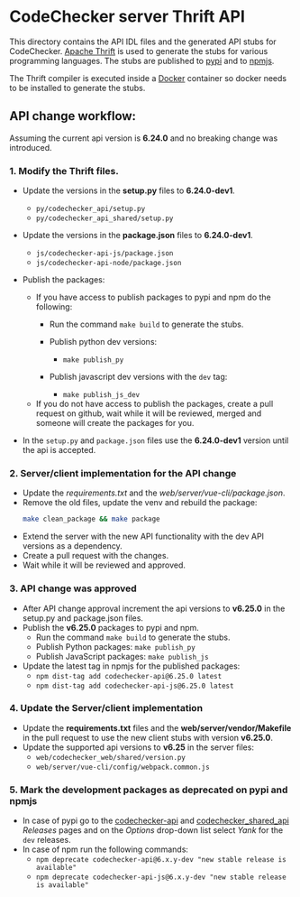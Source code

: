 # CodeChecker server Thrift API

This directory contains the API IDL files and the generated API stubs for
CodeChecker. [Apache Thrift](https://thrift.apache.org/) is used to generate
the stubs for various programming languages. The stubs are published to
[pypi](https://pypi.org/) and to [npmjs](https://www.npmjs.com/).

The Thrift compiler is executed inside a [Docker](https://www.docker.com/)
container so docker needs to be installed to generate the stubs.

## API change workflow:

Assuming the current api version is **6.24.0** and no breaking change was
introduced.

### 1. Modify the Thrift files.

- Update the versions in the **setup.py** files to **6.24.0-dev1**.
  - `py/codechecker_api/setup.py`
  - `py/codechecker_api_shared/setup.py`
- Update the versions in the **package.json** files to **6.24.0-dev1**.
  - `js/codechecker-api-js/package.json`
  - `js/codechecker-api-node/package.json`

- Publish the packages:
  - If you have access to publish packages to pypi and npm do the following:
    - Run the command `make build` to generate the stubs.

    - Publish python dev versions:
      - `make publish_py`
    - Publish javascript dev versions with the `dev` tag:
      - `make publish_js_dev`
  - If you do not have access to publish the packages, create a pull request
    on github, wait while it will be reviewed, merged and someone will create
    the packages for you.
- In the `setup.py` and `package.json` files use the **6.24.0-dev1** version
until the api is accepted.

### 2. Server/client implementation for the API change

- Update the *requirements.txt* and the *web/server/vue-cli/package.json*.
- Remove the old files, update the venv and rebuild the package:
  ```sh
  make clean_package && make package
  ```
- Extend the server with the new API functionality with the dev API versions
  as a dependency.
- Create a pull request with the changes.
- Wait while it will be reviewed and approved.

### 3. API change was approved

- After API change approval increment the api versions to **v6.25.0**
in the setup.py and package.json files.
- Publish the **v6.25.0** packages to pypi and npm.
  - Run the command `make build` to generate the stubs.
  - Publish Python packages: `make publish_py`
  - Publish JavaScript packages: `make publish_js`
- Update the latest tag in npmjs for the published packages:
  - `npm dist-tag add codechecker-api@6.25.0 latest`
  - `npm dist-tag add codechecker-api-js@6.25.0 latest`

### 4. Update the Server/client implementation

- Update the **requirements.txt** files and the **web/server/vendor/Makefile**
in the pull request to use the new client stubs with version **v6.25.0**.
- Update the supported api versions to **v6.25** in the server files:
  - `web/codechecker_web/shared/version.py`
  - `web/server/vue-cli/config/webpack.common.js`

### 5. Mark the development packages as deprecated on pypi and npmjs

- In case of pypi go to the
[codechecker-api](https://pypi.org/manage/project/codechecker-api/releases/)
and
[codechecker_shared_api](https://pypi.org/manage/project/codechecker-api-shared/releases/)
*Releases* pages and on the *Options* drop-down list select *Yank* for the `dev` releases.
- In case of npm run the following commands:
  - `npm deprecate codechecker-api@6.x.y-dev "new stable release is available"`
  - `npm deprecate codechecker-api-js@6.x.y-dev "new stable release is available"`
